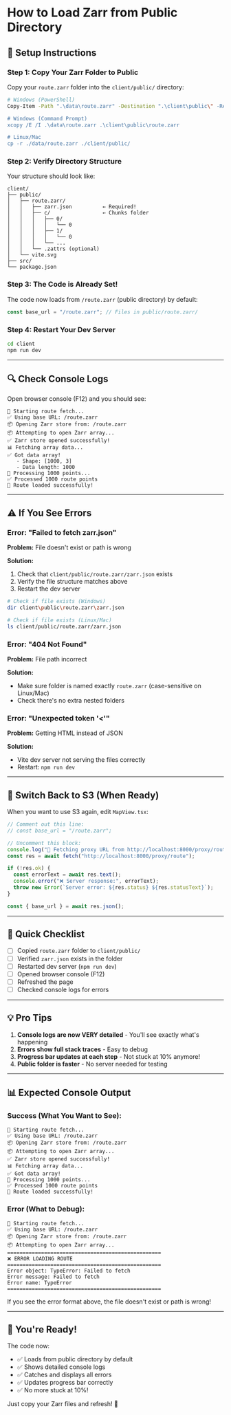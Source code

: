 # How to Load Zarr from Public Directory

## 📁 Setup Instructions

### Step 1: Copy Your Zarr Folder to Public

Copy your `route.zarr` folder into the `client/public/` directory:

```bash
# Windows (PowerShell)
Copy-Item -Path ".\data\route.zarr" -Destination ".\client\public\" -Recurse

# Windows (Command Prompt)
xcopy /E /I .\data\route.zarr .\client\public\route.zarr

# Linux/Mac
cp -r ./data/route.zarr ./client/public/
```

### Step 2: Verify Directory Structure

Your structure should look like:

```
client/
├── public/
│   ├── route.zarr/
│   │   ├── zarr.json          ← Required!
│   │   ├── c/                 ← Chunks folder
│   │   │   ├── 0/
│   │   │   │   └── 0
│   │   │   ├── 1/
│   │   │   │   └── 0
│   │   │   └── ...
│   │   └── .zattrs (optional)
│   └── vite.svg
├── src/
└── package.json
```

### Step 3: The Code is Already Set!

The code now loads from `/route.zarr` (public directory) by default:

```typescript
const base_url = "/route.zarr"; // Files in public/route.zarr/
```

### Step 4: Restart Your Dev Server

```bash
cd client
npm run dev
```

---

## 🔍 Check Console Logs

Open browser console (F12) and you should see:

```
🚀 Starting route fetch...
✅ Using base URL: /route.zarr
📦 Opening Zarr store from: /route.zarr
📦 Attempting to open Zarr array...
✅ Zarr store opened successfully!
📊 Fetching array data...
✅ Got data array!
   - Shape: [1000, 3]
   - Data length: 1000
🔄 Processing 1000 points...
✅ Processed 1000 route points
🎉 Route loaded successfully!
```

---

## ⚠️ If You See Errors

### Error: "Failed to fetch zarr.json"

**Problem:** File doesn't exist or path is wrong

**Solution:**
1. Check that `client/public/route.zarr/zarr.json` exists
2. Verify the file structure matches above
3. Restart the dev server

```bash
# Check if file exists (Windows)
dir client\public\route.zarr\zarr.json

# Check if file exists (Linux/Mac)
ls client/public/route.zarr/zarr.json
```

### Error: "404 Not Found"

**Problem:** File path incorrect

**Solution:**
- Make sure folder is named exactly `route.zarr` (case-sensitive on Linux/Mac)
- Check there's no extra nested folders

### Error: "Unexpected token '<'"

**Problem:** Getting HTML instead of JSON

**Solution:**
- Vite dev server not serving the files correctly
- Restart: `npm run dev`

---

## 🔄 Switch Back to S3 (When Ready)

When you want to use S3 again, edit `MapView.tsx`:

```typescript
// Comment out this line:
// const base_url = "/route.zarr";

// Uncomment this block:
console.log("📡 Fetching proxy URL from http://localhost:8000/proxy/route");
const res = await fetch("http://localhost:8000/proxy/route");

if (!res.ok) {
  const errorText = await res.text();
  console.error("❌ Server response:", errorText);
  throw new Error(`Server error: ${res.status} ${res.statusText}`);
}

const { base_url } = await res.json();
```

---

## 🎯 Quick Checklist

- [ ] Copied `route.zarr` folder to `client/public/`
- [ ] Verified `zarr.json` exists in the folder
- [ ] Restarted dev server (`npm run dev`)
- [ ] Opened browser console (F12)
- [ ] Refreshed the page
- [ ] Checked console logs for errors

---

## 💡 Pro Tips

1. **Console logs are now VERY detailed** - You'll see exactly what's happening
2. **Errors show full stack traces** - Easy to debug
3. **Progress bar updates at each step** - Not stuck at 10% anymore!
4. **Public folder is faster** - No server needed for testing

---

## 📊 Expected Console Output

### Success (What You Want to See):
```
🚀 Starting route fetch...
✅ Using base URL: /route.zarr
📦 Opening Zarr store from: /route.zarr
📦 Attempting to open Zarr array...
✅ Zarr store opened successfully!
📊 Fetching array data...
✅ Got data array!
🔄 Processing 1000 points...
✅ Processed 1000 route points
🎉 Route loaded successfully!
```

### Error (What to Debug):
```
🚀 Starting route fetch...
✅ Using base URL: /route.zarr
📦 Opening Zarr store from: /route.zarr
📦 Attempting to open Zarr array...
==================================================
❌ ERROR LOADING ROUTE
==================================================
Error object: TypeError: Failed to fetch
Error message: Failed to fetch
Error name: TypeError
==================================================
```

If you see the error format above, the file doesn't exist or path is wrong!

---

## 🚀 You're Ready!

The code now:
- ✅ Loads from public directory by default
- ✅ Shows detailed console logs
- ✅ Catches and displays all errors
- ✅ Updates progress bar correctly
- ✅ No more stuck at 10%!

Just copy your Zarr files and refresh! 🎉

